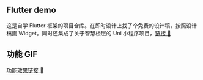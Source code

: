 ## Flutter demo

这是自学 Flutter 框架的项目仓库。在即时设计上找了个免费的设计稿，按照设计稿画 Widget。同时还集成了关于智慧楼层的 Uni 小程序项目，[链接 🔗](https://blog.csdn.net/LYP_0320/article/details/135216034)

## 功能 GIF

[功能效果链接 🔗](https://live.csdn.net/v/386801)
